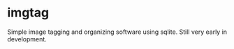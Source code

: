# imgtag

Simple image tagging and organizing software using sqlite. Still very early in development.
